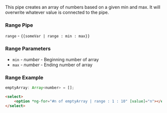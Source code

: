 This pipe creates an array of numbers based on a given min and max. It will overwrite whatever value is connected to the pipe.

### Range Pipe
`range` - `{{someVar | range : min : max}}`

### Range Parameters
  * `min` _- number_ -
    Beginning number of array
  * `max` _- number_ -
    Ending number of array

### Range Example
```javascript
emptyArray: Array<number> = [];
```

```html
<select>
    <option *ng-for="#n of emptyArray | range : 1 : 10" [value]="n"></option>
</select>
```